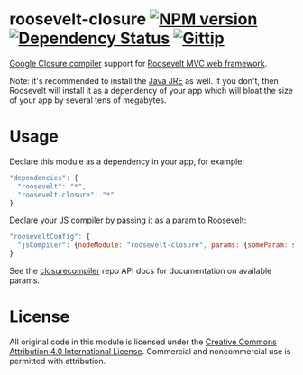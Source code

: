 roosevelt-closure [![NPM version](https://badge.fury.io/js/roosevelt-closure.png)](http://badge.fury.io/js/roosevelt-closure) [![Dependency Status](https://gemnasium.com/kethinov/roosevelt-closure.png)](https://gemnasium.com/kethinov/roosevelt-closure) [![Gittip](http://img.shields.io/gittip/kethinov.png)](https://www.gittip.com/kethinov/)
=================

[Google Closure compiler](https://developers.google.com/closure/compiler) support for [Roosevelt MVC web framework](https://github.com/kethinov/roosevelt).

Note: it's recommended to install the [Java JRE](http://www.oracle.com/technetwork/java/javase/downloads/index.html) as well. If you don't, then Roosevelt will install it as a dependency of your app which will bloat the size of your app by several tens of megabytes.

Usage
=====

Declare this module as a dependency in your app, for example:

```js
"dependencies": {
  "roosevelt": "*",
  "roosevelt-closure": "*"
}
```

Declare your JS compiler by passing it as a param to Roosevelt:

```js
"rooseveltConfig": {
  "jsCompiler": {nodeModule: "roosevelt-closure", params: {someParam: someValue}}
}
```

See the [closurecompiler](https://github.com/dcodeIO/ClosureCompiler.js#closurecompiler-api) repo API docs for documentation on available params.

License
=======

All original code in this module is licensed under the [Creative Commons Attribution 4.0 International License](http://creativecommons.org/licenses/by/4.0/). Commercial and noncommercial use is permitted with attribution.